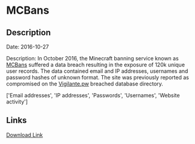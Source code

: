 # MCBans

## Description

Date: 2016-10-27

Description:
In October 2016, the Minecraft banning service known as <a href="https://www.mcbans.com/" target="_blank" rel="noopener">MCBans</a> suffered a data breach resulting in the exposure of 120k unique user records. The data contained email and IP addresses, usernames and password hashes of unknown format. The site was previously reported as compromised on the <a href="https://vigilante.pw/" target="_blank" rel="noopener">Vigilante.pw</a> breached database directory.


['Email addresses', 'IP addresses', 'Passwords', 'Usernames', 'Website activity']

## Links

[Download Link](https://link-to.net/1229997/872.9127034653214/dynamic/?r=bWNiYW5zLmNvbQ==)